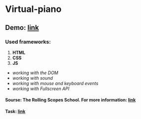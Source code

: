 # Virtual-piano

## Demo: [link](https://balzamova.github.io/virtual-piano/virtual-piano/)

### Used frameworks: 
1. **HTML**
2. **CSS**
3. **JS**
 - *working with the DOM*
 - *working with sound* 
 - *working with mouse and keyboard events*
 - *working with Fullscreen API*
 
#### Sourse: The Rolling Scopes School. For more information: [link](https://rs.school/js/)
#### Task: [link](https://rolling-scopes-school.github.io/stage0/#/stage1/tasks/virtual-piano)
